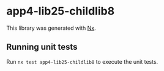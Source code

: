 # app4-lib25-childlib8

This library was generated with [Nx](https://nx.dev).

## Running unit tests

Run `nx test app4-lib25-childlib8` to execute the unit tests.
